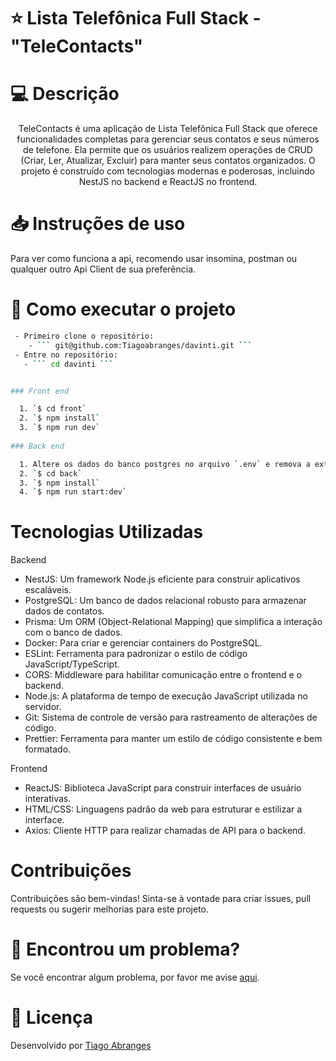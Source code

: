 # ⭐ Lista Telefônica Full Stack - "TeleContacts"



# 💻 Descrição
<p align="center">TeleContacts é uma aplicação de Lista Telefônica Full Stack que oferece funcionalidades completas para gerenciar seus contatos e seus números de telefone. Ela permite que os usuários realizem operações de CRUD (Criar, Ler, Atualizar, Excluir) para manter seus contatos organizados. O projeto é construído com tecnologias modernas e poderosas, incluindo NestJS no backend e ReactJS no frontend.</p>


# 📥 Instruções de uso
Para ver como funciona a api, recomendo usar insomina, postman ou qualquer outro Api Client de sua preferência.




# 🚀 Como executar o projeto

```bash
 - Primeiro clone o repositório:
    - ``` git@github.com:Tiagoabranges/davinti.git ```
 - Entre no repositório: 
   - ``` cd davinti ```


### Front end

  1. `$ cd front`
  2. `$ npm install` 
  3. `$ npm run dev`
  
### Back end

  1. Altere os dados do banco postgres no arquivo `.env` e remova a extensao exemple
  2. `$ cd back`
  3. `$ npm install`
  4. `$ npm run start:dev`

```

# Tecnologias Utilizadas

Backend
* NestJS: Um framework Node.js eficiente para construir aplicativos escaláveis.
* PostgreSQL: Um banco de dados relacional robusto para armazenar dados de contatos.
* Prisma: Um ORM (Object-Relational Mapping) que simplifica a interação com o banco de dados.
* Docker: Para criar e gerenciar containers do PostgreSQL.
* ESLint: Ferramenta para padronizar o estilo de código JavaScript/TypeScript.
* CORS: Middleware para habilitar comunicação entre o frontend e o backend.
* Node.js: A plataforma de tempo de execução JavaScript utilizada no servidor.
* Git: Sistema de controle de versão para rastreamento de alterações de código.
* Prettier: Ferramenta para manter um estilo de código consistente e bem formatado.

Frontend
* ReactJS: Biblioteca JavaScript para construir interfaces de usuário interativas.
* HTML/CSS: Linguagens padrão da web para estruturar e estilizar a interface.
* Axios: Cliente HTTP para realizar chamadas de API para o backend.

  

# Contribuições
Contribuições são bem-vindas! Sinta-se à vontade para criar issues, pull requests ou sugerir melhorias para este projeto.

# 🐛 Encontrou um problema?
Se você encontrar algum problema, por favor me avise [aqui](https://www.linkedin.com/in/tiagoabranges/).


# 📝 Licença
Desenvolvido por [Tiago Abranges](https://www.linkedin.com/in/tiagoabranges/)
